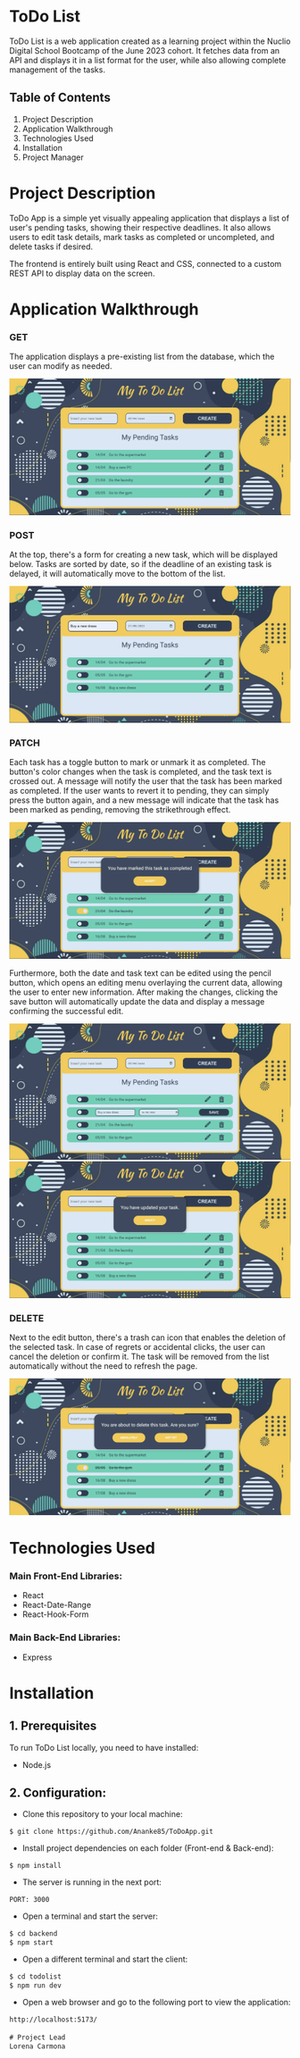 # ToDo List
ToDo List is a web application created as a learning project within the Nuclio Digital School Bootcamp of the June 2023 cohort. It fetches data from an API and displays it in a list format for the user, while also allowing complete management of the tasks.

## Table of Contents

1. Project Description
2. Application Walkthrough
3. Technologies Used
4. Installation
5. Project Manager

# Project Description
ToDo App is a simple yet visually appealing application that displays a list of user's pending tasks, showing their respective deadlines. It also allows users to edit task details, mark tasks as completed or uncompleted, and delete tasks if desired.

The frontend is entirely built using React and CSS, connected to a custom REST API to display data on the screen.


# Application Walkthrough
### GET
The application displays a pre-existing list from the database, which the user can modify as needed.

![Screenshot](./Screenshots/todolist.jpg)

### POST
At the top, there's a form for creating a new task, which will be displayed below. Tasks are sorted by date, so if the deadline of an existing task is delayed, it will automatically move to the bottom of the list.

 ![Screenshot](./Screenshots/create_todo.jpg)


### PATCH
Each task has a toggle button to mark or unmark it as completed. The button's color changes when the task is completed, and the task text is crossed out. A message will notify the user that the task has been marked as completed. If the user wants to revert it to pending, they can simply press the button again, and a new message will indicate that the task has been marked as pending, removing the strikethrough effect.

![Screenshot](./Screenshots/todo_done.jpg)

Furthermore, both the date and task text can be edited using the pencil button, which opens an editing menu overlaying the current data, allowing the user to enter new information. After making the changes, clicking the save button will automatically update the data and display a message confirming the successful edit.

![Screenshot](./Screenshots/edition.jpg)
![Screenshot](./Screenshots/edition_message.jpg)

### DELETE

Next to the edit button, there's a trash can icon that enables the deletion of the selected task. In case of regrets or accidental clicks, the user can cancel the deletion or confirm it. The task will be removed from the list automatically without the need to refresh the page.

![Screenshot](./Screenshots/delete_todo.jpg)


# Technologies Used
### Main Front-End Libraries:

* React
* React-Date-Range
* React-Hook-Form

### Main Back-End Libraries:

* Express

# Installation
## 1. Prerequisites

To run ToDo List locally, you need to have installed:
* Node.js

## 2. Configuration:

* Clone this repository to your local machine:
````
$ git clone https://github.com/Ananke85/ToDoApp.git
````
* Install project dependencies on each folder (Front-end & Back-end):
```
$ npm install
````
* The server is running in the next port:
```
PORT: 3000
````
* Open a terminal and start the server:
```
$ cd backend
$ npm start
````
* Open a different terminal and start the client:
```
$ cd todolist
$ npm run dev
````
* Open a web browser and go to the following port to view the application:
```
http://localhost:5173/

# Project Lead
Lorena Carmona
